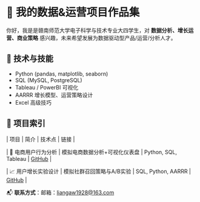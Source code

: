# 📂 我的数据&运营项目作品集

你好，我是是赣南师范大学电子科学与技术专业大四学生，对 **数据分析、增长运营、商业策略** 感兴趣，未来希望发展为数据驱动型产品/运营/分析人才。

## 🚀 技术与技能
- Python (pandas, matplotlib, seaborn)
- SQL (MySQL, PostgreSQL)
- Tableau / PowerBI 可视化
- AARRR 增长模型、运营策略设计
- Excel 高级技巧

## 📌 项目索引
| 项目 | 简介 | 技术点 | 链接 |

| 🛒 电商用户行为分析 | 模拟电商数据分析+可视化仪表盘 | Python, SQL, Tableau | [GitHub](https://github.com/eluvm/ecommerce-data-analysis) |

| 📈 用户增长实验设计 | 模拟社群召回策略与A/B实验 | SQL, Python, AARRR | [GitHub](https://github.com/eluvm/growth-experiment-ops) |

📬 **联系方式**：邮箱：liangaw1928@163.com
